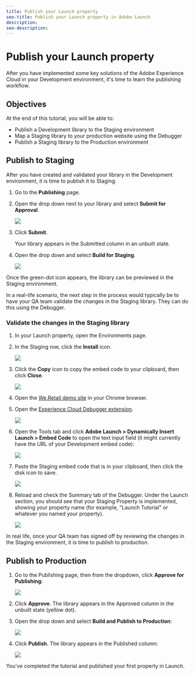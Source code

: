 ```yaml
---
title: Publish your Launch property
seo-title: Publish your Launch property in Adobe Launch
description: 
seo-description: 
---
```


# Publish your Launch property

After you have implemented some key solutions of the Adobe Experience Cloud in your Development environment, it's time to learn the publishing workflow.

## Objectives

At the end of this tutorial, you will be able to:

* Publish a Development library to the Staging environment
* Map a Staging library to your production website using the Debugger
* Publish a Staging library to the Production environment

## Publish to Staging

After you have created and validated your library in the Development environment, it is time to publish it to Staging.

1. Go to the **Publishing** page.
1. Open the drop down next to your library and select **Submit for Approval**.

   ![](/help/assets/publishing-submitforapproval.png)

1. Click **Submit**.

   Your library appears in the Submitted column in an unbuilt state.

1. Open the drop down and select **Build for Staging**.

   ![](/help/assets/publishing-buildforstaging.png)

Once the green-dot icon appears, the library can be previewed in the Staging environment.

In a real-life scenario, the next step in the process would typically be to have your QA team validate the changes in the Staging library. They can do this using the Debugger.

### Validate the changes in the Staging library

1. In your Launch property, open the Environments page.
1. In the Staging row, click the **Install** icon.

   ![](/help/assets/publishing-getstagingcode.png)

1. Click the **Copy** icon to copy the embed code to your clipboard, then click **Close**.

   ![](/help/assets/publishing-copystagingcode.png)

1. Open the [We.Retail demo site](https://aem.enablementadobe.com/content/we-retail/us/en.html) in your Chrome browser.
1. Open the [Experience Cloud Debugger extension](https://chrome.google.com/webstore/detail/adobe-experience-cloud-de/ocdmogmohccmeicdhlhhgepeaijenapj).

   ![](/help/assets/switchenvironments-opendebugger.png)

1. Open the Tools tab and click **Adobe Launch &gt; Dynamically Insert Launch &gt; Embed Code** to open the text input field \(it might currently have the URL of your Development embed code\):

   ![](/help/assets/switchenvironments-debugger-editembedcode%20%281%29.png)

1. Paste the Staging embed code that is in your clipboard, then click the disk icon to save.

   ![](/help/assets/switchenvironments-debugger-save%20%281%29.png)

1. Reload and check the Summary tab of the Debugger. Under the Launch section, you should see that your Staging Property is implemented, showing your property name \(for example, "Launch Tutorial" or whatever you named your property\).

   ![](/help/assets/publishing-debugger-staging.png)

In real life, once your QA team has signed off by reviewing the changes in the Staging environment, it is time to publish to production.

## Publish to Production

1. Go to the Publishing page, then from the dropdown, click **Approve for Publishing**:

   ![](/help/assets/publishing-approveforpublishing.png)

1. Click **Approve**. The library appears in the Approved column in the unbuilt state \(yellow dot\).
1. Open the drop down and select **Build and Publish to Production**:

   ![](/help/assets/publishing-buildandpublishtoproduction.png)

1. Click **Publish**. The library appears in the Published column:

   ![](/help/assets/publishing-published.png)

You've completed the tutorial and published your first property in Launch.

